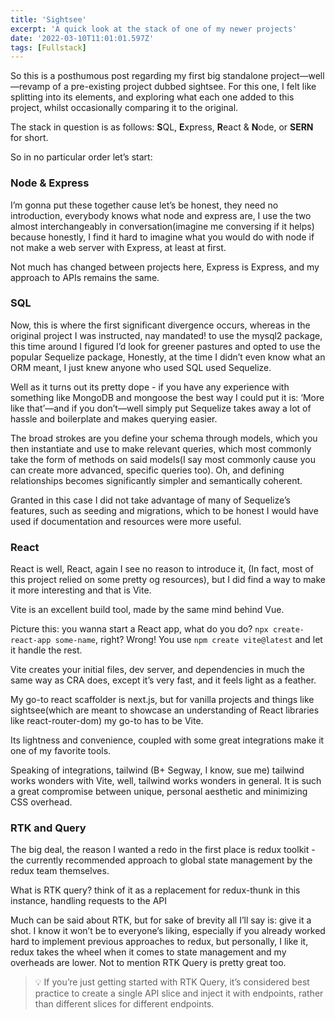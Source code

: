 ```yaml
---
title: 'Sightsee'
excerpt: 'A quick look at the stack of one of my newer projects'
date: '2022-03-10T11:01:01.597Z'
tags: [Fullstack]
---
```


So this is a posthumous post regarding my first big standalone project—well—revamp of a pre-existing project dubbed sightsee. For this one, I felt like splitting into its elements, and exploring what each one added to this project, whilst occasionally comparing it to the original.

The stack in question is as follows: **S**QL, **E**xpress, **R**eact & **N**ode, or **SERN** for short.

So in no particular order let’s start:

### Node & Express

I’m gonna put these together cause let’s be honest, they need no introduction, everybody knows what node and express are, I use the two almost interchangeably in conversation(imagine me conversing if it helps) because honestly, I find it hard to imagine what you would do with node if not make a web server with Express, at least at first.

Not much has changed between projects here, Express is Express, and my approach to APIs remains the same.

### SQL

Now, this is where the first significant divergence occurs, whereas in the original project I was instructed, nay mandated! to use the mysql2 package, this time around I figured I’d look for greener pastures and opted to use the popular Sequelize package, Honestly, at the time I didn’t even know what an ORM meant, I just knew anyone who used SQL used Sequelize.

Well as it turns out its pretty dope - if you have any experience with something like MongoDB and mongoose the best way I could put it is: ‘More like that’—and if you don’t—well simply put Sequelize takes away a lot of hassle and boilerplate and makes querying easier.

The broad strokes are you define your schema through models, which you then instantiate and use to make relevant queries, which most commonly take the form of methods on said models(I say most commonly cause you can create more advanced, specific queries too). Oh, and defining relationships becomes significantly simpler and semantically coherent.

Granted in this case I did not take advantage of many of Sequelize’s features, such as seeding and migrations, which to be honest I would have used if documentation and resources were more useful.

### React

React is well, React, again I see no reason to introduce it, (In fact, most of this project relied on some pretty og resources), but I did find a way to make it more interesting and that is Vite.

Vite is an excellent build tool, made by the same mind behind Vue.

Picture this: you wanna start a React app, what do you do? `npx create-react-app some-name`, right? Wrong! You use `npm create vite@latest`  and let it handle the rest.

Vite creates your initial files, dev server, and dependencies in much the same way as CRA does, except it’s very fast, and it feels light as a feather.

My go-to react scaffolder is next.js, but for vanilla projects and things like sightsee(which are meant to showcase an understanding of React libraries like react-router-dom) my go-to has to be Vite.

Its lightness and convenience, coupled with some great integrations make it one of my favorite tools.

Speaking of integrations, tailwind (B+ Segway, I know, sue me) tailwind works wonders with Vite, well, tailwind works wonders in general. It is such a great compromise between unique, personal aesthetic and minimizing CSS overhead.  

### RTK and Query

The big deal, the reason I wanted a redo in the first place is redux toolkit - the currently recommended approach to global state management by the redux team themselves.

What is RTK query? think of it as a replacement for redux-thunk in this instance, handling requests to the API

Much can be said about RTK, but for sake of brevity all I’ll say is: give it a shot. I know it won’t be to everyone’s liking, especially if you already worked hard to implement previous approaches to redux, but personally, I like it, redux takes the wheel when it comes to state management and my overheads are lower. Not to mention RTK Query is pretty great too.

> 💡 If you’re just getting started with RTK Query, it’s considered best practice to create a single API slice and inject it with endpoints, rather than different slices for different endpoints.
